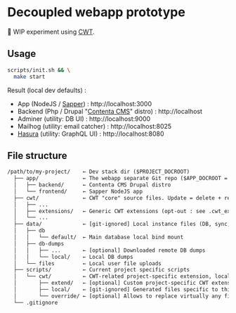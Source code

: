 # Decoupled webapp prototype

🐉 WIP experiment using [CWT](https://github.com/Paulmicha/common-web-tools).

## Usage

```sh
scripts/init.sh && \
  make start
```

Result (local dev defaults) :

- App (NodeJS / [Sapper](https://sapper.svelte.dev/)) : http://localhost:3000
- Backend (Php / Drupal "[Contenta CMS](http://www.contentacms.org)" distro) : http://localhost
- Adminer (utility: DB UI) : http://localhost:9000
- Mailhog (utility: email catcher) : http://localhost:8025
- [Hasura](https://hasura.io/) (utility: GraphQL UI) : http://localhost:8080

## File structure

```txt
/path/to/my-project/    ← Dev stack dir ($PROJECT_DOCROOT)
  ├── app/              ← The webapp separate Git repo ($APP_DOCROOT = $APP_GIT_WORK_TREE)
  │   ├── backend/      ← Contenta CMS Drupal distro
  │   └── frontend/     ← Sapper NodeJS app
  ├── cwt/              ← CWT "core" source files. Update = delete + replace entire folder
  │   ├── ...
  │   ├── extensions/   ← Generic CWT extensions (opt-out : see .cwt_extensions_ignore)
  │   └── ...
  ├── data/             ← [git-ignored] Local instance files (DB, sync, user uploads, etc.)
  │   ├── db
  │   │   └── default/  ← Main database local bind mount
  │   ├── db-dumps
  │   │   ├── ...       ← [optional] Downloaded remote DB dumps
  │   │   └── local/    ← Local DB dumps
  │   └── files         ← Local user file uploads
  ├── scripts/          ← Current project specific scripts
  │   └── cwt/          ← CWT-related project-specific extension, local files and overrides
  │       ├── extend/   ← [optional] Custom project-specific CWT extension
  │       ├── local/    ← [git-ignored] Generated files specific to this local instance
  │       └── override/ ← [optional] Allows to replace virtually any file sourced in CWT scripts
  └── .gitignore
```
